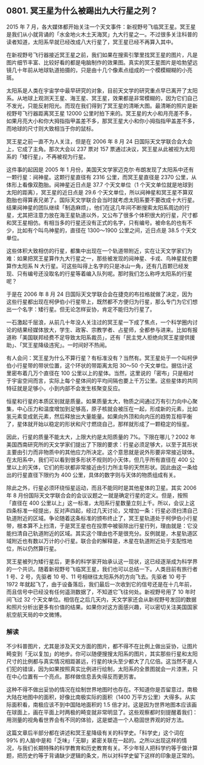 ## 0801. 冥王星为什么被踢出九大行星之列？

2015 年 7 月，各大媒体都开始关注一个天文事件：新视野号飞临冥王星。冥王星是我们从小就背诵的「水金地火木土天海冥」九大行星之一。不过很多关注科普的读者知道，太阳系早就已经改成八大行星了，冥王星已经不再算入其中。

在新视野号飞行器接近冥王星之前，我们如果在搜索引擎里找冥王星的图片，凡是图片细节丰富、比较好看的都是电脑制作的效果图。真实的冥王星图片是哈勃望远镜几十年前从地球轨道拍摄的，只是由十几个像素点组成的一个模模糊糊的小亮斑。

太阳系是人类在宇宙学中最早研究的对象，目前天文学的研究重点早已离开了太阳系。从地球上观测天王星、海王星、冥王星，效果都是非常模糊的，因为它们自己不发光，只能反射阳光。而现在我们得到了冥王星的清晰大图。最清晰的照片是新视野号飞行器距离冥王星 12000 公里时拍下来的。冥王星的大小和月亮差不多，如果月亮大小和你大拇指指甲盖差不多，那冥王星大小和你小拇指指甲盖差不多，而地球的尺寸则大致相当于你的鼠标。

冥王星之前一直不为人关注，但是在 2006 年 8 月 24 日国际天文学联合会大会上，它成了主角。那次大会以 237 票对 157 票通过决议，冥王星从此被视为太阳系的「矮行星」，不再被视为行星。

这件事的起因是 2005 年 1 月份，美国天文学家迈克尔·布朗发现了太阳系中还有一颗行星：阋神星。这颗行星直径有 2316 公里，而冥王星直径是 2370 公里，从体形上看像双胞胎。阋神星近日点是 37.7 个天文单位（1 个天文单位就是地球到太阳的距离），冥王星的近日点是 29.6 个天文单位，所以阋神星和冥王星不算双胞胎也得算表兄弟了。国际天文学联合会当时就考虑太阳系要不要改成十大行星。结果阋神星的团队继续「制造麻烦」，他们在这几年间不断搜索太阳系周边的行星，尤其把注意力放在海王星轨道以外，又公布了很多个体积很大的行星，尺寸都和冥王星相仿。有相当多的行星还没有正式的名字，只有编号。被命名的也有不少，比如有个叫鸟神星的，直径在 1300～1900 公里之间，近日点是 38.5 个天文单位。

这些体积大致相仿的行星，都集中出现在一个轨道带附近，实在让天文学家们为难：如果把冥王星算作九大行星之一，那些被发现的阋神星、卡戎、鸟神星就也要算作太阳系 N 大行星。可这些叫得上名字的只是冰山一角，还有几百颗已经发现、只有编号还没取名的行星等着编入队列呢。那时我们怎么称呼太阳系的行星呢？

于是在 2006 年 8 月 24 日国际天文学联合会在捷克的布拉格就做了决定，因为这些行星都出现在柯伊伯小行星带上，既然都不方便归为行星，那么专门为它们想出一个名字：矮行星。但无论怎样妥协，肯定不能归为行星了。

一石激起千层浪，从前几十年没人关注过的冥王星一下成了焦点，一个科学圈内讨论的结果经媒体放大，学生、政客、宗教学者、占星师，全都参与进来。比如有报道称「美国联邦经费不足导致太阳系裁员」，还有「民主党人拒绝向冥王星提供援助」、「冥王星降级违宪」。一时间好不热闹。

有人会问：冥王星为什么不算行星？有标准没有？当然有。冥王星处于一个叫柯伊伯小行星带的带状位置，这个环状的带距离太阳 30～50 个天文单位。据估计这里密布着几万个直径在 100 公里以上的星体。当然，这里说的「密布」只是相对于宇宙空间而言，实际上每个星体间的平均间隔也要上千万公里。这些星体的共同特征就是足够小，小到内部不会发生核聚变反应。

恒星和行星的本质区别就是质量。如果质量太大，物质之间通过万有引力向中心聚集，中心压力和温度增加到足够高，原子核就会被压在一起，形成新的元素，比如氢元素变成氦元素，然后释放出大量能量。如果向外顶和向内压的趋势互相平衡了，星体就开始以稳定的形状和尺寸燃烧自己，那样就形成了一颗稳定的恒星。

因此，行星的质量不能太大，上限大约是太阳质量的 7%。下限在哪儿？2002 年美国西南研究所的天文学家们提出了下限的要求：行星必须足够大，以至于其形状主要由引力而非物质中的其他应力所决定。这个意思就是说外形要非常接近球体。在太阳系中，我们可以看到很多形状不规则的小天体，但几乎所有直径在 400 公里以上的天体，它们的形状都非常接近由引力所主导的天然形状。因此由这一条给出的行星直径下限约为 400 公里，具体的数字则与天体的物质组成有关。

除此之外，行星必须环绕恒星运动，而且不能同时是其他星体的卫星。其实 2006 年 8 月份国际天文学联合会的会议议题之一就是确定行星的定义。但是，按照「直径在 400 公里以上」这一标准，太阳系行星数量立刻上千。所以，会议上这四条标准一经提出，反对声四起，经过几天讨论，又增加一条：行星必须扫清自己轨道附近的区域。争论随着这条标准的颁布终止了，冥王星轨道处于柯伊伯小行星带，根本算不上扫清，于是冥王星也在投票中被驱除出行星行列，理由就是：它没能扫清自己轨道附近的区域。其实这个理由也不是很充分。反例就是，木星轨道区域附近也有数以万计的小行星。联合会的解释是，木星在轨道附近处于支配性地位，所以仍然算行星。

冥王星被列为矮行星后，更多的科学家开始承认这一现状，这已经逐渐成为科学界的一个共识。随着新视野号飞临冥王星，我们也可以总结一下。人类目前有旅行者 1 号、2 号，先驱者 10 号、11 号相继往太阳系外的方向飞去。先驱者 10 号于 1972 年就起飞了，由于设备落后，我们最后一次收到它的信号还是在十几年前，而且信号中已经没有任何遥测数据了，不知道它飞往何处。新视野号用了 10 年时间飞过 32 个天文单位。相信在之后几天内，天文学家还会从新视野号发回的数据和照片分析出更多有价值的结果。如果你对这方面感兴趣，可以密切关注美国国家航空航天局的中文微博。

### 解读

不少科普图片，尤其是涉及天文方面的图片，都不得不在比例上做出妥协，让图片畸变到「无以复加」的地步。你可以随便搜搜太阳系的图片，其实那些行星和太阳尺寸的比例都与真实情况相距甚远，行星的块头至少都大了几亿倍。这当然不是人们犯的错误，因为如果按照真实比例进行绘制，太阳系的全景图就会一片漆黑，只在中心位置有一个亮点。那样做信息丢失得反而更厉害。

这种不得不做出妥协的情况在绘制世界地图时也存在。不知道你是否留意过，南极大陆在地图中的面积，好像比南极实际的面积（1400 万平方公里）大得多。从实际面积看，南极应该不到中国陆地面积的 1.5 倍才对。这是因为世界地图本应该画在球面上，画在平面上时两极的畸变就非常明显了。这些观察都时刻提醒着我们：用测量的视角看世界会有不同的体验，这是塑造一个人稳固世界观的好方法。

这篇文章后半部分都在讲述和冥王星降级有关的科学史。「科学史」这个词在 99% 的人脑中是和「乏味」「无聊」紧密关联在一起的。之所以出现这样的情况，与我们长期特殊的科学教育和历史教育有关。不少年轻人把科学约等于做计算题，把历史约等于背诵缺少逻辑的条文，所以对科学史留下这样的印象是正常的。